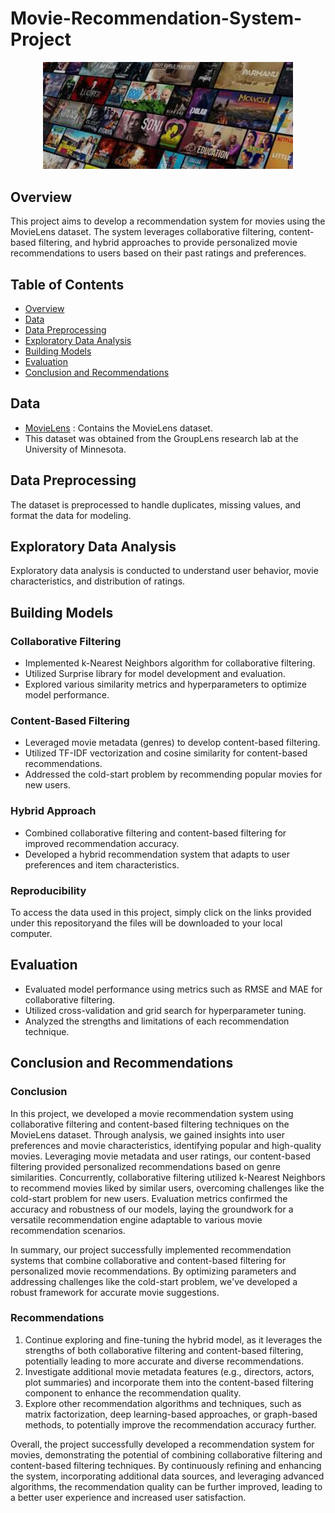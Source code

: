 # Movie-Recommendation-System-Project
<p align="center">
  <img src="https://github.com/ValerieVinya/Movie-Recommendation-System-Project/blob/main/Movie%20recommendations.jpeg?raw=true" alt="Movie recommendations" width="400">
</p>

## Overview
This project aims to develop a recommendation system for movies using the MovieLens dataset. The system leverages collaborative filtering, content-based filtering, and hybrid approaches to provide personalized movie recommendations to users based on their past ratings and preferences.

## Table of Contents
- [Overview](#overview)
- [Data](#data)
- [Data Preprocessing](#data-preprocessing)
- [Exploratory Data Analysis](#exploratory-data-analysis)
- [Building Models](#building-models)
- [Evaluation](#evaluation)
- [Conclusion and Recommendations](#conclusion-and-recommendations)

## Data
- [MovieLens](https://grouplens.org/datasets/movielens/latest/) : Contains the MovieLens dataset.
- This dataset was obtained from the GroupLens research lab at the University of Minnesota.

## Data Preprocessing
The dataset is preprocessed to handle duplicates, missing values, and format the data for modeling.

## Exploratory Data Analysis
Exploratory data analysis is conducted to understand user behavior, movie characteristics, and distribution of ratings.

## Building Models
### Collaborative Filtering
- Implemented k-Nearest Neighbors algorithm for collaborative filtering.
- Utilized Surprise library for model development and evaluation.
- Explored various similarity metrics and hyperparameters to optimize model performance.

### Content-Based Filtering
- Leveraged movie metadata (genres) to develop content-based filtering.
- Utilized TF-IDF vectorization and cosine similarity for content-based recommendations.
- Addressed the cold-start problem by recommending popular movies for new users.

### Hybrid Approach
- Combined collaborative filtering and content-based filtering for improved recommendation accuracy.
- Developed a hybrid recommendation system that adapts to user preferences and item characteristics.

### Reproducibility
To access the data used in this project, simply click on the links provided under this repositoryand the files will be downloaded to your local computer.

## Evaluation
- Evaluated model performance using metrics such as RMSE and MAE for collaborative filtering.
- Utilized cross-validation and grid search for hyperparameter tuning.
- Analyzed the strengths and limitations of each recommendation technique.

## Conclusion and Recommendations
### Conclusion
In this project, we developed a movie recommendation system using collaborative filtering and content-based filtering techniques on the MovieLens dataset. Through analysis, we gained insights into user preferences and movie characteristics, identifying popular and high-quality movies. Leveraging movie metadata and user ratings, our content-based filtering provided personalized recommendations based on genre similarities. Concurrently, collaborative filtering utilized k-Nearest Neighbors to recommend movies liked by similar users, overcoming challenges like the cold-start problem for new users. Evaluation metrics confirmed the accuracy and robustness of our models, laying the groundwork for a versatile recommendation engine adaptable to various movie recommendation scenarios.

In summary, our project successfully implemented recommendation systems that combine collaborative and content-based filtering for personalized movie recommendations. By optimizing parameters and addressing challenges like the cold-start problem, we've developed a robust framework for accurate movie suggestions.

### Recommendations
1. Continue exploring and fine-tuning the hybrid model, as it leverages the strengths of both collaborative filtering and content-based filtering, potentially leading to more accurate and diverse recommendations.
2. Investigate additional movie metadata features (e.g., directors, actors, plot summaries) and incorporate them into the content-based filtering component to enhance the recommendation quality.
3. Explore other recommendation algorithms and techniques, such as matrix factorization, deep learning-based approaches, or graph-based methods, to potentially improve the recommendation accuracy further.

Overall, the project successfully developed a recommendation system for movies, demonstrating the potential of combining collaborative filtering and content-based filtering techniques. By continuously refining and enhancing the system, incorporating additional data sources, and leveraging advanced algorithms, the recommendation quality can be further improved, leading to a better user experience and increased user satisfaction.
